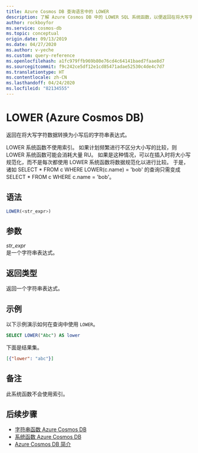 ```yaml
---
title: Azure Cosmos DB 查询语言中的 LOWER
description: 了解 Azure Cosmos DB 中的 LOWER SQL 系统函数，以便返回在将大写字符数据转换为小写后的字符串表达式
author: rockboyfor
ms.service: cosmos-db
ms.topic: conceptual
origin.date: 09/13/2019
ms.date: 04/27/2020
ms.author: v-yeche
ms.custom: query-reference
ms.openlocfilehash: a1fc979ffb969b80e76cd4c64141baed7faae8d7
ms.sourcegitcommit: f9c242ce5df12e1cd85471adae52530c4de4c7d7
ms.translationtype: HT
ms.contentlocale: zh-CN
ms.lasthandoff: 04/24/2020
ms.locfileid: "82134555"
---
```

# <a name="lower-azure-cosmos-db"></a>LOWER (Azure Cosmos DB)
 返回在将大写字符数据转换为小写后的字符串表达式。  

LOWER 系统函数不使用索引。 如果计划频繁进行不区分大小写的比较，则 LOWER 系统函数可能会消耗大量 RU。 如果是这种情况，可以在插入时将大小写规范化，而不是每次都使用 LOWER 系统函数将数据规范化以进行比较。 于是，诸如 SELECT * FROM c WHERE LOWER(c.name) = 'bob' 的查询只需变成 SELECT * FROM c WHERE c.name = 'bob'。

## <a name="syntax"></a>语法

```sql
LOWER(<str_expr>)  
```  

## <a name="arguments"></a>参数

*str_expr*  
  是一个字符串表达式。  

## <a name="return-types"></a>返回类型

  返回一个字符串表达式。  

## <a name="examples"></a>示例

  以下示例演示如何在查询中使用 `LOWER`。  

```sql
SELECT LOWER("Abc") AS lower
```  

 下面是结果集。  

```json
[{"lower": "abc"}]  

```  

## <a name="remarks"></a>备注

此系统函数不会使用索引。

## <a name="next-steps"></a>后续步骤

- [字符串函数 Azure Cosmos DB](sql-query-string-functions.md)
- [系统函数 Azure Cosmos DB](sql-query-system-functions.md)
- [Azure Cosmos DB 简介](introduction.md)

<!-- Update_Description: update meta properties, wording update, update link -->